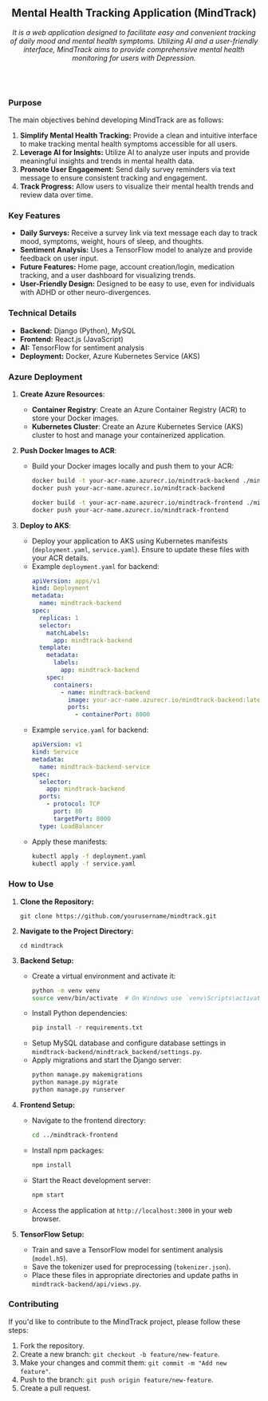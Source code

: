 <h2 align="center">Mental Health Tracking Application (MindTrack)</h2>

<p align="center">
  <em>It is a web application designed to facilitate easy and convenient tracking of daily mood and mental health symptoms. Utilizing AI and a user-friendly interface, MindTrack aims to provide comprehensive mental health monitoring for users with Depression.</em>
</p><br><br>

### Purpose

The main objectives behind developing MindTrack are as follows:

1. **Simplify Mental Health Tracking:** Provide a clean and intuitive interface to make tracking mental health symptoms accessible for all users.
2. **Leverage AI for Insights:** Utilize AI to analyze user inputs and provide meaningful insights and trends in mental health data.
3. **Promote User Engagement:** Send daily survey reminders via text message to ensure consistent tracking and engagement.
4. **Track Progress:** Allow users to visualize their mental health trends and review data over time.<br>

### Key Features

- **Daily Surveys:** Receive a survey link via text message each day to track mood, symptoms, weight, hours of sleep, and thoughts.
- **Sentiment Analysis:** Uses a TensorFlow model to analyze and provide feedback on user input.
- **Future Features:** Home page, account creation/login, medication tracking, and a user dashboard for visualizing trends.
- **User-Friendly Design:** Designed to be easy to use, even for individuals with ADHD or other neuro-divergences.<br>

### Technical Details

- **Backend:** Django (Python), MySQL
- **Frontend:** React.js (JavaScript)
- **AI:** TensorFlow for sentiment analysis
- **Deployment:** Docker, Azure Kubernetes Service (AKS)

### Azure Deployment

1. **Create Azure Resources**:
   
   - **Container Registry**: Create an Azure Container Registry (ACR) to store your Docker images.
   - **Kubernetes Cluster**: Create an Azure Kubernetes Service (AKS) cluster to host and manage your containerized application.

2. **Push Docker Images to ACR**:
   
   - Build your Docker images locally and push them to your ACR:
     ```bash
     docker build -t your-acr-name.azurecr.io/mindtrack-backend ./mindtrack-backend
     docker push your-acr-name.azurecr.io/mindtrack-backend

     docker build -t your-acr-name.azurecr.io/mindtrack-frontend ./mindtrack-frontend
     docker push your-acr-name.azurecr.io/mindtrack-frontend
     ```

3. **Deploy to AKS**:
   
   - Deploy your application to AKS using Kubernetes manifests (`deployment.yaml`, `service.yaml`). Ensure to update these files with your ACR details.
   - Example `deployment.yaml` for backend:
     ```yaml
     apiVersion: apps/v1
     kind: Deployment
     metadata:
       name: mindtrack-backend
     spec:
       replicas: 1
       selector:
         matchLabels:
           app: mindtrack-backend
       template:
         metadata:
           labels:
             app: mindtrack-backend
         spec:
           containers:
             - name: mindtrack-backend
               image: your-acr-name.azurecr.io/mindtrack-backend:latest
               ports:
                 - containerPort: 8000
     ```
   - Example `service.yaml` for backend:
     ```yaml
     apiVersion: v1
     kind: Service
     metadata:
       name: mindtrack-backend-service
     spec:
       selector:
         app: mindtrack-backend
       ports:
         - protocol: TCP
           port: 80
           targetPort: 8000
       type: LoadBalancer
     ```
   - Apply these manifests:
     ```bash
     kubectl apply -f deployment.yaml
     kubectl apply -f service.yaml
     ```


### How to Use

1. **Clone the Repository:**
   
   ```
   git clone https://github.com/yourusername/mindtrack.git
   ```

2. **Navigate to the Project Directory:**
   
   ```
   cd mindtrack
   ```

3. **Backend Setup:**

   - Create a virtual environment and activate it:
     ```bash
     python -m venv venv
     source venv/bin/activate  # On Windows use `venv\Scripts\activate`
     ```
   - Install Python dependencies:
     ```bash
     pip install -r requirements.txt
     ```
   - Setup MySQL database and configure database settings in `mindtrack-backend/mindtrack_backend/settings.py`.
   - Apply migrations and start the Django server:
     ```bash
     python manage.py makemigrations
     python manage.py migrate
     python manage.py runserver
     ```

4. **Frontend Setup:**

   - Navigate to the frontend directory:
     ```bash
     cd ../mindtrack-frontend
     ```
   - Install npm packages:
     ```bash
     npm install
     ```
   - Start the React development server:
     ```bash
     npm start
     ```
   - Access the application at `http://localhost:3000` in your web browser.

5. **TensorFlow Setup:**

   - Train and save a TensorFlow model for sentiment analysis (`model.h5`).
   - Save the tokenizer used for preprocessing (`tokenizer.json`).
   - Place these files in appropriate directories and update paths in `mindtrack-backend/api/views.py`.

### Contributing

If you'd like to contribute to the MindTrack project, please follow these steps:

1. Fork the repository.
2. Create a new branch: `git checkout -b feature/new-feature`.
3. Make your changes and commit them: `git commit -m "Add new feature"`.
4. Push to the branch: `git push origin feature/new-feature`.
5. Create a pull request.
